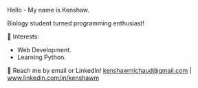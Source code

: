   Hello - My name is Kenshaw.
  
  Biology student turned programming enthusiast!
  
  🌱 Interests:
  
   - Web Development.
   - Learning Python.
  
  💬 Reach me by email or LinkedIn! kenshawmichaud@gmail.com | www.linkedin.com/in/kenshawm 
  
<!--   📫 Check out my website here: https://ken862734801.github.io/ -->
